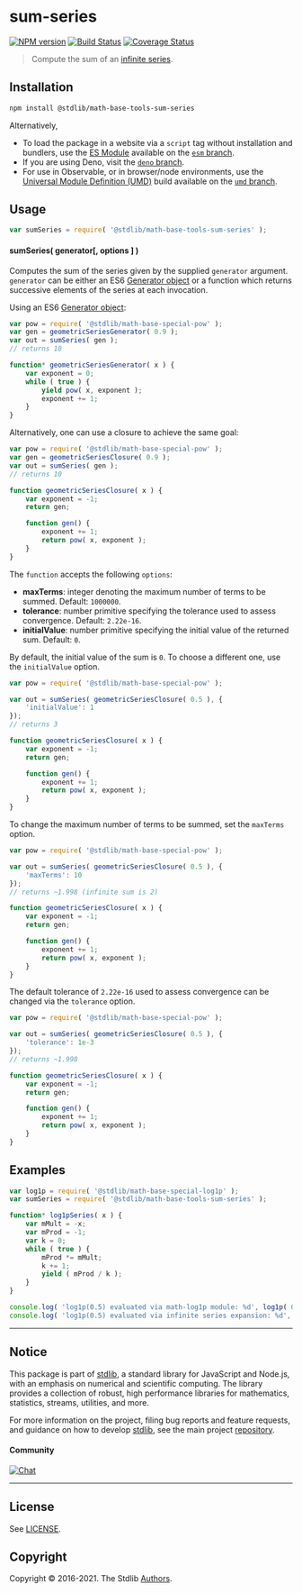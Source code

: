 <!--

@license Apache-2.0

Copyright (c) 2018 The Stdlib Authors.

Licensed under the Apache License, Version 2.0 (the "License");
you may not use this file except in compliance with the License.
You may obtain a copy of the License at

   http://www.apache.org/licenses/LICENSE-2.0

Unless required by applicable law or agreed to in writing, software
distributed under the License is distributed on an "AS IS" BASIS,
WITHOUT WARRANTIES OR CONDITIONS OF ANY KIND, either express or implied.
See the License for the specific language governing permissions and
limitations under the License.

-->

# sum-series

[![NPM version][npm-image]][npm-url] [![Build Status][test-image]][test-url] [![Coverage Status][coverage-image]][coverage-url] <!-- [![dependencies][dependencies-image]][dependencies-url] -->

> Compute the sum of an [infinite series][infinite-series].

<section class="installation">

## Installation

```bash
npm install @stdlib/math-base-tools-sum-series
```

Alternatively,

-   To load the package in a website via a `script` tag without installation and bundlers, use the [ES Module][es-module] available on the [`esm` branch][esm-url].
-   If you are using Deno, visit the [`deno` branch][deno-url].
-   For use in Observable, or in browser/node environments, use the [Universal Module Definition (UMD)][umd] build available on the [`umd` branch][umd-url].

</section>

<section class="usage">

## Usage

```javascript
var sumSeries = require( '@stdlib/math-base-tools-sum-series' );
```

#### sumSeries( generator\[, options ] )

Computes the sum of the series given by the supplied `generator` argument. `generator` can be either an ES6 [Generator object][es6-generator] or a function which returns successive elements of the series at each invocation.

Using an ES6 [Generator object][es6-generator]:

<!-- eslint-disable no-restricted-syntax -->

```javascript
var pow = require( '@stdlib/math-base-special-pow' );
var gen = geometricSeriesGenerator( 0.9 );
var out = sumSeries( gen );
// returns 10

function* geometricSeriesGenerator( x ) {
    var exponent = 0;
    while ( true ) {
        yield pow( x, exponent );
        exponent += 1;
    }
}
```

Alternatively, one can use a closure to achieve the same goal:

```javascript
var pow = require( '@stdlib/math-base-special-pow' );
var gen = geometricSeriesClosure( 0.9 );
var out = sumSeries( gen );
// returns 10

function geometricSeriesClosure( x ) {
    var exponent = -1;
    return gen;

    function gen() {
        exponent += 1;
        return pow( x, exponent );
    }
}
```

The `function` accepts the following `options`:

-   **maxTerms**: integer denoting the maximum number of terms to be summed. Default: `1000000`.
-   **tolerance**: number primitive specifying the tolerance used to assess convergence. Default: `2.22e-16`.
-   **initialValue**: number primitive specifying the initial value of the returned sum. Default: `0`.

By default, the initial value of the sum is `0`. To choose a different one, use the `initialValue` option.

```javascript
var pow = require( '@stdlib/math-base-special-pow' );

var out = sumSeries( geometricSeriesClosure( 0.5 ), {
    'initialValue': 1
});
// returns 3

function geometricSeriesClosure( x ) {
    var exponent = -1;
    return gen;

    function gen() {
        exponent += 1;
        return pow( x, exponent );
    }
}
```

To change the maximum number of terms to be summed, set the `maxTerms` option.

```javascript
var pow = require( '@stdlib/math-base-special-pow' );

var out = sumSeries( geometricSeriesClosure( 0.5 ), {
    'maxTerms': 10
});
// returns ~1.998 (infinite sum is 2)

function geometricSeriesClosure( x ) {
    var exponent = -1;
    return gen;

    function gen() {
        exponent += 1;
        return pow( x, exponent );
    }
}
```

The default tolerance of `2.22e-16` used to assess convergence can be changed via the `tolerance` option.

```javascript
var pow = require( '@stdlib/math-base-special-pow' );

var out = sumSeries( geometricSeriesClosure( 0.5 ), {
    'tolerance': 1e-3
});
// returns ~1.998

function geometricSeriesClosure( x ) {
    var exponent = -1;
    return gen;

    function gen() {
        exponent += 1;
        return pow( x, exponent );
    }
}
```

</section>

<!-- /.usage -->

<section class="examples">

## Examples

<!-- eslint-disable no-restricted-syntax -->

<!-- eslint no-undef: "error" -->

```javascript
var log1p = require( '@stdlib/math-base-special-log1p' );
var sumSeries = require( '@stdlib/math-base-tools-sum-series' );

function* log1pSeries( x ) {
    var mMult = -x;
    var mProd = -1;
    var k = 0;
    while ( true ) {
        mProd *= mMult;
        k += 1;
        yield ( mProd / k );
    }
}

console.log( 'log1p(0.5) evaluated via math-log1p module: %d', log1p( 0.5 ) );
console.log( 'log1p(0.5) evaluated via infinite series expansion: %d', sumSeries( log1pSeries( 0.5 ) ) );
```

</section>

<!-- /.examples -->

<!-- Section for related `stdlib` packages. Do not manually edit this section, as it is automatically populated. -->

<section class="related">

</section>

<!-- /.related -->

<!-- Section for all links. Make sure to keep an empty line after the `section` element and another before the `/section` close. -->


<section class="main-repo" >

* * *

## Notice

This package is part of [stdlib][stdlib], a standard library for JavaScript and Node.js, with an emphasis on numerical and scientific computing. The library provides a collection of robust, high performance libraries for mathematics, statistics, streams, utilities, and more.

For more information on the project, filing bug reports and feature requests, and guidance on how to develop [stdlib][stdlib], see the main project [repository][stdlib].

#### Community

[![Chat][chat-image]][chat-url]

---

## License

See [LICENSE][stdlib-license].


## Copyright

Copyright &copy; 2016-2021. The Stdlib [Authors][stdlib-authors].

</section>

<!-- /.stdlib -->

<!-- Section for all links. Make sure to keep an empty line after the `section` element and another before the `/section` close. -->

<section class="links">

[npm-image]: http://img.shields.io/npm/v/@stdlib/math-base-tools-sum-series.svg
[npm-url]: https://npmjs.org/package/@stdlib/math-base-tools-sum-series

[test-image]: https://github.com/stdlib-js/math-base-tools-sum-series/actions/workflows/test.yml/badge.svg
[test-url]: https://github.com/stdlib-js/math-base-tools-sum-series/actions/workflows/test.yml

[coverage-image]: https://img.shields.io/codecov/c/github/stdlib-js/math-base-tools-sum-series/main.svg
[coverage-url]: https://codecov.io/github/stdlib-js/math-base-tools-sum-series?branch=main

<!--

[dependencies-image]: https://img.shields.io/david/stdlib-js/math-base-tools-sum-series.svg
[dependencies-url]: https://david-dm.org/stdlib-js/math-base-tools-sum-series/main

-->

[umd]: https://github.com/umdjs/umd
[es-module]: https://developer.mozilla.org/en-US/docs/Web/JavaScript/Guide/Modules

[deno-url]: https://github.com/stdlib-js/math-base-tools-sum-series/tree/deno
[umd-url]: https://github.com/stdlib-js/math-base-tools-sum-series/tree/umd
[esm-url]: https://github.com/stdlib-js/math-base-tools-sum-series/tree/esm

[chat-image]: https://img.shields.io/gitter/room/stdlib-js/stdlib.svg
[chat-url]: https://gitter.im/stdlib-js/stdlib/

[stdlib]: https://github.com/stdlib-js/stdlib

[stdlib-authors]: https://github.com/stdlib-js/stdlib/graphs/contributors

[stdlib-license]: https://raw.githubusercontent.com/stdlib-js/math-base-tools-sum-series/main/LICENSE

[infinite-series]: https://en.wikipedia.org/wiki/Series_%28mathematics%29

[es6-generator]: https://developer.mozilla.org/en-US/docs/Web/JavaScript/Reference/Statements/function*

</section>

<!-- /.links -->
